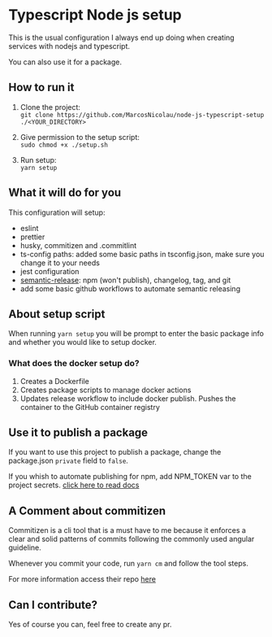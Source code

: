 # Typescript Node js setup

This is the usual configuration I always end up doing when creating services with nodejs and typescript.

You can also use it for a package.

## How to run it

1. Clone the project: <br />
   `git clone https://github.com/MarcosNicolau/node-js-typescript-setup ./<YOUR_DIRECTORY>`

2. Give permission to the setup script: <br />
   `sudo chmod +x ./setup.sh`

3. Run setup: <br />
   `yarn setup`

## What it will do for you

This configuration will setup:

-   eslint
-   prettier
-   husky, commitizen and .commitlint
-   ts-config paths: added some basic paths in tsconfig.json, make sure you change it to your needs
-   jest configuration
-   [semantic-release](https://semantic-release.gitbook.io/semantic-release/): npm (won't publish), changelog, tag, and git
-   add some basic github workflows to automate semantic releasing

## About setup script

When running `yarn setup` you will be prompt to enter the basic package info and whether you would like to setup docker.

### What does the docker setup do?

1. Creates a Dockerfile
2. Creates package scripts to manage docker actions
3. Updates release workflow to include docker publish. Pushes the container to the GitHub container registry

## Use it to publish a package

If you want to use this project to publish a package, change the package.json `private` field to `false`.

If you whish to automate publishing for npm, add NPM_TOKEN var to the project secrets. [click here to read docs](https://github.com/semantic-release/npm)

## A Comment about commitizen

Commitizen is a cli tool that is a must have to me because it enforces a clear and solid patterns of commits following the commonly used angular guideline.

Whenever you commit your code, run `yarn cm` and follow the tool steps.

For more information access their repo [here](https://hola.com)

## Can I contribute?

Yes of course you can, feel free to create any pr.
